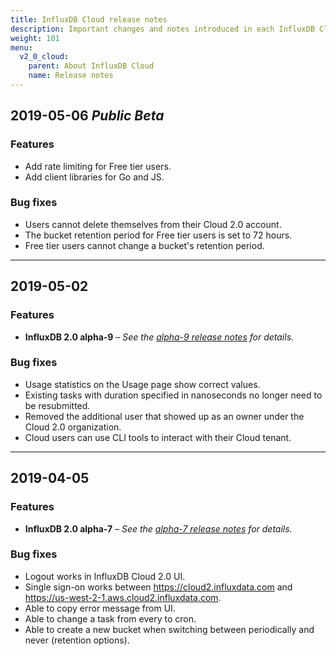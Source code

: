 ```yaml
---
title: InfluxDB Cloud release notes
description: Important changes and notes introduced in each InfluxDB Cloud 2.0 update.
weight: 101
menu:
  v2_0_cloud:
    parent: About InfluxDB Cloud
    name: Release notes
---
```


## 2019-05-06 _Public Beta_

### Features

- Add rate limiting for Free tier users.
- Add client libraries for Go and JS.

### Bug fixes

- Users cannot delete themselves from their Cloud 2.0 account.
- The bucket retention period for Free tier users is set to 72 hours.
- Free tier users cannot change a bucket's retention period.

---

## 2019-05-02

### Features

- **InfluxDB 2.0 alpha-9** –
_See the [alpha-9 release notes](/v2.0/reference/release-notes/#v2-0-0-alpha-9-2019-05-01) for details._

### Bug fixes

- Usage statistics on the Usage page show correct values.
- Existing tasks with duration specified in nanoseconds no longer need to be resubmitted.
- Removed the additional user that showed up as an owner under the Cloud 2.0 organization.
- Cloud users can use CLI tools to interact with their Cloud tenant.


---

## 2019-04-05

### Features

- **InfluxDB 2.0 alpha-7** –
_See the [alpha-7 release notes](/v2.0/reference/release-notes/#v2-0-0-alpha-7-2019-03-28) for details._

### Bug fixes

- Logout works in InfluxDB Cloud 2.0 UI.
- Single sign-on works between https://cloud2.influxdata.com and https://us-west-2-1.aws.cloud2.influxdata.com.
- Able to copy error message from UI.
- Able to change a task from every to cron.
- Able to create a new bucket when switching between periodically and never (retention options).
